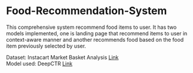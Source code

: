 # Food-Recommendation-System
This comprehensive system recommend food items to user. It has two models implemented, one is landing page that recommend items to user in context-aware manner and another recommends food based on the food item previously selected by user.

Dataset: Instacart Market Basket Analysis [Link](https://www.kaggle.com/competitions/instacart-market-basket-analysis)  
Model used: DeepCTR [Link](https://github.com/shenweichen/DeepCTR)
